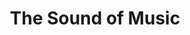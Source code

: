 ---
title: The Sound of Music
year: 1969
opening_date: 1969-11-14
closing_date: 1969-11-29
layout: productions
image:
image_caption:
image_credit:
playbill:
category:
details:
  Theatre: Theatre Jacksonville
  Venue: Little Theatre
cast:
  Maria Rainer: Martha Carswell
  The Mother Abbess: Barbara Ojeda
  Sister Berthe: Nancie Christine
  Sister Margaretta: Vivienne Winemiller
  Sister Sophia: June Cope
  Captain Georg von Trapp: Bill Petry
  Franz: Walter Huff
  Frau Schmidt: Alene Crippen
  Liesl: Alison Hester
  Fredrich: Mark Schubb
  Louisa: Betsy Frank
  Kurt: Mark Lucas
  Brigitta: Leila Ewin
  Marta: Kathi Murray
  Gretl: Catherine McFarland
  Rolf Gruber: Walter Alford
  Elsa Schraeder: Elise Hallowes
  Max Detweiler: Marshall Grauer
  Herr Zeller: Don Stevenson
  Nun, postulant or festival contestant:
    - Maria Alarcon
    - Diane Catherwood
    - Alene Crippen
    - Lee Fortenberry
    - Dawn Jackson
    - Nancy Kaye
    - Beck Levings
    - Harriet Miltenberg
    - Virginia Mobbs
    - Barbara Pike
    - Susan Pool
crew:
  Director: Robert Knowles
  Musical Director: Rosalind McCall
  Technical Director: Ham Waddell
  Choreographer: Sara Jo Berman
  Stage Manager:
    - Terry McIntire
    - Hal Nearhoof
  Lighting: William F. Bacon
  Follow Spot: Phyllis Waddell
  Costumes: 
    - Mary Coyle
    - Robert Knowles
    - Nancy Kaye
    - Gert Berman
    - Lynn Ewin
  Properties: 
    - Katie Raven
    - Gladys Dale
    - Aileen Davis
    - Judy DeSane
    - Martha Jones
    - Suzanne Lanier
    - Bernice Napp
    - Norma Patrick
    - Diane Somerville
    - Margaret Winstead
  Set Construction:
    - Maria Alarcon
    - Eleanor Allen
    - William F. Bacon
    - Shirley Bass
    - Diane Catherwood
    - Robert Claremont
    - Bert Covert
    - Sharron Covert
    - Marleey Crippen
    - Mary Coyle
    - Aileen Davis
    - Bryan Davis
    - Gene Fletcher
    - June Fletcher
    - Dave Herwitz
    - Suzanne Lanier
    - Becky Levings
    - Ken Moody
    - Bernice Napp
    - Bill Petry, Jr.
    - James Raney
    - Katie Raven
    - Douglas Thomas
    - Randy Watkins
    - Vivienne Winemiller
  Stage Crew:
    - Doug Thomas
    - Bob Claremont
    - Bert Covert
    - Brayn Davis
    - John Griffith
    - Fernando Velandia
    - June Fletcher
    - Gene Fletcher
    - Ken Moody
    - Bill Petry, Jr.
    - Bill Siemer
    - Randy Watkins
    - David Whitfield
  Make-up:
    - Marshall Grauer
    - Gladys Witten
    - Margaret Winstead
  Publicity:
    - Herb Marks
    - Diane Somerville
  Program Notes: Carolyn Courreges
  Box Office:
    - Ann Dubow
    - Gert Berman
    - Annette Grauer
external_links:
---